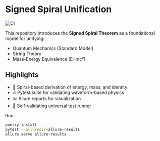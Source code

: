 # Signed Spiral Unification
![CI](https://github.com/thegardeners/signed_spiral_unification/actions/workflows/ci.yml/badge.svg)


This repository introduces the **Signed Spiral Theorem** as a foundational model for unifying:

- Quantum Mechanics (Standard Model)
- String Theory
- Mass-Energy Equivalence (E=mc²)

## Highlights

- 🌌 Spiral-based derivation of energy, mass, and identity
- 🔥 Pytest suite for validating waveform-based physics
- 📊 Allure reports for visualization
- 🧪 Self-validating universal test runner

Run:

```bash
poetry install
pytest --alluredir=allure-results
allure serve allure-results
```

